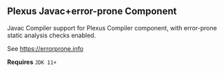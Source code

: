 Plexus Javac+error-prone Component
----------------------------------

Javac Compiler support for Plexus Compiler component,
with error-prone static analysis checks enabled.

See https://errorprone.info

**Requires** `JDK 11+`